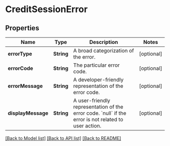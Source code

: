 # CreditSessionError

## Properties
Name | Type | Description | Notes
------------ | ------------- | ------------- | -------------
**errorType** | **String** | A broad categorization of the error. | [optional] 
**errorCode** | **String** | The particular error code. | [optional] 
**errorMessage** | **String** | A developer-friendly representation of the error code. | [optional] 
**displayMessage** | **String** | A user-friendly representation of the error code. &#x60;null&#x60; if the error is not related to user action. | [optional] 

[[Back to Model list]](../README.md#documentation-for-models) [[Back to API list]](../README.md#documentation-for-api-endpoints) [[Back to README]](../README.md)



